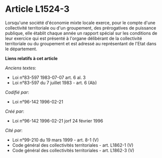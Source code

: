 # Article L1524-3

Lorsqu'une société d'économie mixte locale exerce, pour le compte d'une collectivité territoriale ou d'un groupement, des
prérogatives de puissance publique, elle établit chaque année un rapport spécial sur les conditions de leur exercice qui est
présenté à l'organe délibérant de la collectivité territoriale ou du groupement et est adressé au représentant de l'Etat dans
le département.

**Liens relatifs à cet article**

_Anciens textes_:

  - Loi n°83-597 1983-07-07 art. 6 al. 3
  - Loi n°83-597 du 7 juillet 1983 - art. 6 (Ab)

_Codifié par_:

  - Loi n°96-142 1996-02-21

_Créé par_:

  - Loi n°96-142 1996-02-21 jorf 24 février 1996

_Cité par_:

  - Loi n°99-210 du 19 mars 1999 - art. 8-1 (V)
  - Code général des collectivités territoriales - art. L1862-1 (V)
  - Code général des collectivités territoriales - art. L1862-3 (V)
